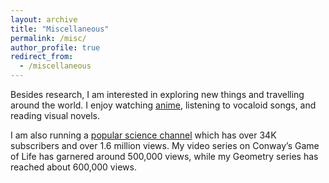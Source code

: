 ```yaml
---
layout: archive
title: "Miscellaneous"
permalink: /misc/
author_profile: true
redirect_from:
  - /miscellaneous
---
```


Besides research, I am interested in exploring new things and travelling around the world. I enjoy watching [anime](https://space.bilibili.com/346660989/bangumi), listening to vocaloid songs, and reading visual novels.

 I am also running a [popular science channel](https://space.bilibili.com/346660989) which has over 34K subscribers and over 1.6 million views. My video series on Conway’s Game of Life has garnered around 500,000 views, while my Geometry series has reached about 600,000 views.


